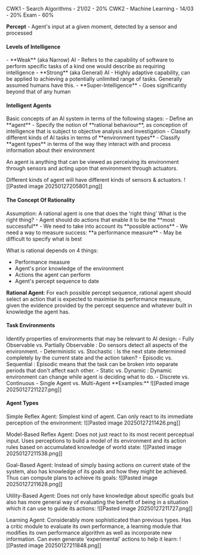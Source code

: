 CWK1 - Search Algorithms - 21/02 - 20%
CWK2 - Machine Learning - 14/03 - 20%
Exam - 60%

**Percept** - Agent's input at a given moment, detected by a sensor and processed 
<h4>Levels of Intelligence</h4>
- **Weak** (aka Narrow) AI - Refers to the capability of software to perform specific tasks of a kind one would describe as requiring intelligence
- **Strong** (aka General) AI - Highly adaptive capability, can be applied to achieving a potentially unlimited range of tasks. Generally assumed humans have this.
- **Super-Intelligence** - Goes significantly beyond that of any human

<h4>Intelligent Agents</h4>
Basic concepts of an AI system in terms of the following stages:
- Define an **agent**
- Specify the notion of **rational behaviour**, as conception of intelligence that is subject to objective analysis and investigation
- Classify different kinds of AI tasks in terms of **environment types**
- Classify **agent types** in terms of the way they interact with and process information about their environment

An agent is anything that can be viewed as perceiving its environment through sensors and acting upon that environment through actuators. 

Different kinds of agent will have different kinds of sensors & actuators.
![[Pasted image 20250127205801.png]]
<h4> The Concept Of Rationality </h4>
Assumption: A rational agent is one that does the 'right thing'
What is the right thing? 
- Agent should do actions that enable it to be the **most successful**
- We need to take into account its **possible actions**
- We need a way to measure success: **a performance measure**
- May be difficult to specify what is best

What is rational depends on 4 things:
- Performance measure
- Agent's prior knowledge of the environment
- Actions the agent can perform
- Agent's percept sequence to date

**Rational Agent**: For each possible percept sequence, rational agent should select an action that is expected to maximise its performance measure, given the evidence provided by the percept sequence and whatever built in knowledge the agent has.

<h4>Task Environments</h4>
Identify properties of environments that may be relevant to AI design:
- Fully Observable vs. Partially Observable : Do sensors detect all aspects of the environment.
- Deterministic vs. Stochastic : Is the next state determined completely by the current state and the action taken?
- Episodic vs. Sequential : Episodic means that the task can be broken into separate periods that don't affect each other.
- Static vs. Dynamic : Dynamic environment can change while agent is deciding what to do.
- Discrete vs. Continuous
- Single Agent vs. Multi-Agent
**Examples:**
![[Pasted image 20250127211227.png]]

<h4>Agent Types</h4>
Simple Reflex Agent:
Simplest kind of agent. Can only react to its immediate perception of the environment:
![[Pasted image 20250127211426.png]]

Model-Based Reflex Agent: 
Does not just react to its most recent perceptual input. Uses perceptions to build a model of its environment and its action rules based on accumulated knowledge of world state: 
![[Pasted image 20250127211538.png]]

Goal-Based Agent: 
Instead of simply basing actions on current state of the system, also has knowledge of its goals and how they might be achieved. Thus can compute plans to achieve its goals:
![[Pasted image 20250127211628.png]]

Utility-Based Agent:
Does not only have knowledge about specific goals but also has more general way of evaluating the benefit of being in a situation which it can use to guide its actions:
![[Pasted image 20250127211727.png]]

Learning Agent:
Considerably more sophisticated than previous types. Has a critic module to evaluate its own performance, a learning module that modifies its own performance algorithm as well as incorporate new information. Can even generate 'experimental' actions to help it learn:
![[Pasted image 20250127211848.png]]

